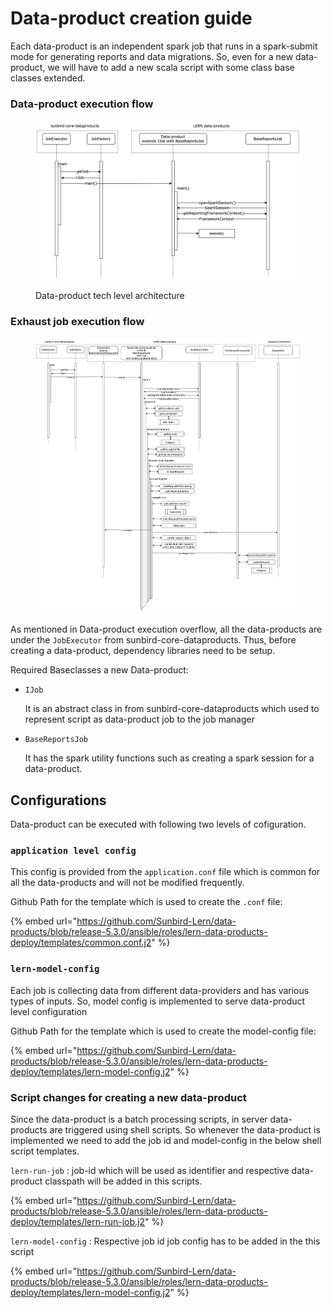 # Data-product creation guide

Each data-product is an independent spark job that runs in a spark-submit mode for generating reports and data migrations. So, even for a new data-product, we will have to add a new scala script with some class base classes extended.

### Data-product execution flow

<figure><img src="../../../.gitbook/assets/Data-product (1).jpeg" alt=""><figcaption><p>Data-product tech level architecture</p></figcaption></figure>

### Exhaust job execution flow

<div data-full-width="true">

<figure><img src="../../../.gitbook/assets/Exhaust-Data-product (1).jpeg" alt=""><figcaption></figcaption></figure>

</div>

As mentioned in Data-product execution overflow, all the data-products are under the `JobExecutor` from sunbird-core-dataproducts. Thus, before creating a data-product, dependency libraries need to be setup.

Required Baseclasses a new Data-product:

*   `IJob`

    It is an abstract class in from sunbird-core-dataproducts which used to represent script as data-product job to the job manager
*   `BaseReportsJob`

    It has the spark utility functions such as creating a spark session for a data-product.

## Configurations

Data-product can be executed with following two levels of cofiguration.

### `application level config`

This config is provided from the `application.conf` file which is common for all the data-products and will not be modified frequently.

Github Path for the template which is used to create the `.conf` file:&#x20;

{% embed url="https://github.com/Sunbird-Lern/data-products/blob/release-5.3.0/ansible/roles/lern-data-products-deploy/templates/common.conf.j2" %}

### `lern-model-config`

Each job is collecting data from different data-providers and has various types of inputs. So, model config is implemented to serve data-product level configuration

Github Path for the template which is used to create the model-config file:&#x20;

{% embed url="https://github.com/Sunbird-Lern/data-products/blob/release-5.3.0/ansible/roles/lern-data-products-deploy/templates/lern-model-config.j2" %}

### Script changes for creating a new data-product

Since the data-product is a batch processing scripts, in server data-products are triggered using shell scripts. So whenever the data-product is implemented we need to add the job id and model-config in the below shell script templates.

`lern-run-job` : job-id which will be used as identifier and respective data-product classpath will be added in this scripts.

{% embed url="https://github.com/Sunbird-Lern/data-products/blob/release-5.3.0/ansible/roles/lern-data-products-deploy/templates/lern-run-job.j2" %}

`lern-model-config` : Respective job id job config has to be added in the this script

{% embed url="https://github.com/Sunbird-Lern/data-products/blob/release-5.3.0/ansible/roles/lern-data-products-deploy/templates/lern-model-config.j2" %}

